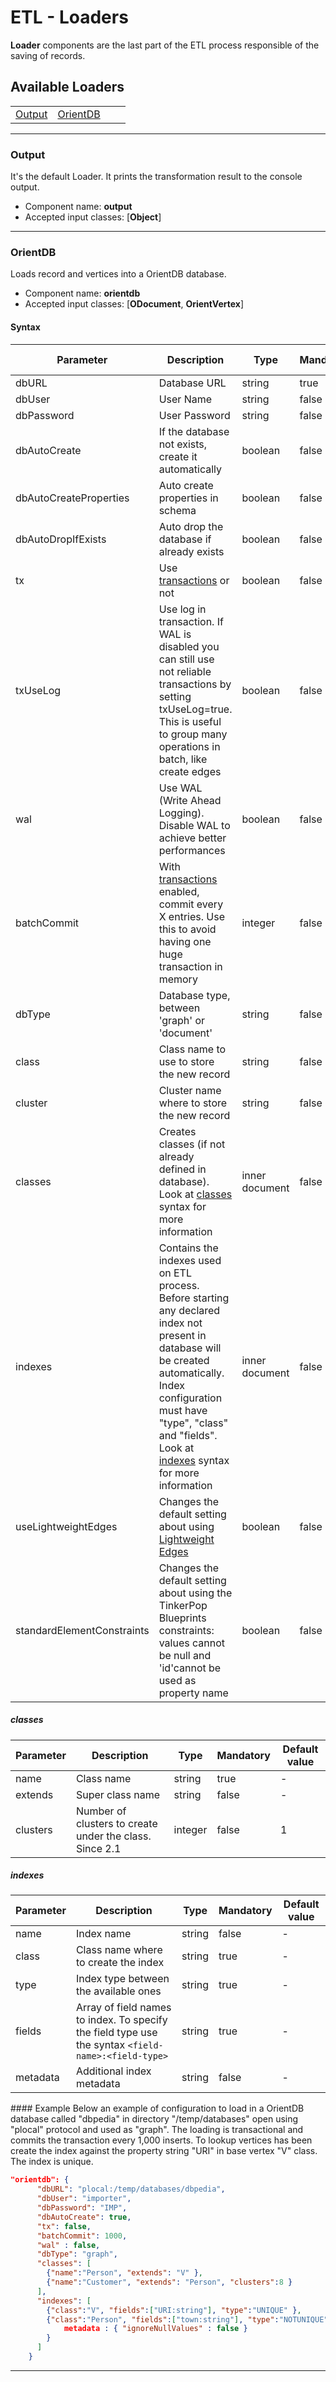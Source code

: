 # ETL - Loaders

**Loader** components are the last part of the ETL process responsible of the saving of records.

## Available Loaders

|  |  |  |  |
|-----|-----|-----|-----|
|[Output](Loader.md#output)|[OrientDB](Loader.md#orientdb)| | |

-----

### Output
It's the default Loader. It prints the transformation result to the console output.

- Component name: **output**
- Accepted input classes: [**Object**]

-----

### OrientDB
Loads record and vertices into a OrientDB database.

- Component name: **orientdb**
- Accepted input classes: [**ODocument**, **OrientVertex**]

#### Syntax
| Parameter | Description | Type | Mandatory | Default value |
|-----------|-------------|------|-----------|-----------|
|dbURL|Database URL|string|true|-|
|dbUser|User Name|string|false|admin|
|dbPassword|User Password|string|false|admin|
|dbAutoCreate|If the database not exists, create it automatically|boolean|false|true|
|dbAutoCreateProperties|Auto create properties in schema|boolean|false|false|
|dbAutoDropIfExists|Auto drop the database if already exists|boolean|false|false|
|tx|Use [transactions](Transactions.md) or not|boolean|false|false|
|txUseLog|Use log in transaction. If WAL is disabled you can still use not reliable transactions by setting txUseLog=true. This is useful to group many operations in batch, like create edges|boolean|false|-|
|wal|Use WAL (Write Ahead Logging). Disable WAL to achieve better performances|boolean|false|true|
|batchCommit|With [transactions](Transactions.md) enabled, commit every X entries. Use this to avoid having one huge transaction in memory|integer|false|0|
|dbType|Database type, between 'graph' or 'document'|string|false|document|
|class|Class name to use to store the new record|string|false|-|
|cluster|Cluster name where to store the new record|string|false|-|
|classes|Creates classes (if not already defined in database). Look at [classes](Loader.md#classes) syntax for more information|inner document|false|-|
|indexes|Contains the indexes used on ETL process. Before starting any declared index not present in database will be created automatically. Index configuration must have "type", "class" and "fields". Look at [indexes](Loader.md#indexes) syntax for more information|inner document|false|-|
|useLightweightEdges|Changes the default setting about using [Lightweight Edges](Lightweight-Edges.md)|boolean|false|false|
|standardElementConstraints|Changes the default setting about using the TinkerPop Blueprints constraints: values cannot be null and 'id'cannot be used as property name|boolean|false|true|

##### classes

| Parameter | Description | Type | Mandatory | Default value |
|-----------|-------------|------|-----------|-----------|
|name|Class name|string|true|-|
|extends|Super class name|string|false|-|
|clusters|Number of clusters to create under the class. Since 2.1|integer|false|1|

##### indexes

| Parameter | Description | Type | Mandatory | Default value |
|-----------|-------------|------|-----------|-----------|
|name|Index name|string|false|-|
|class|Class name where to create the index|string|true|-|
|type|Index type between the available ones|string|true|-|
|fields|Array of field names to index. To specify the field type use the syntax `<field-name>:<field-type>`|string|true|-|
|metadata|Additional index metadata|string|false|-|

#### Example
Below an example of configuration to load in a OrientDB database called "dbpedia" in directory "/temp/databases" open using "plocal" protocol and used as "graph". The loading is transactional and commits the transaction every 1,000 inserts. To lookup vertices has been create the index against the property string "URI" in base vertex "V" class. The index is unique.

```json
"orientdb": {
      "dbURL": "plocal:/temp/databases/dbpedia",
      "dbUser": "importer",
      "dbPassword": "IMP",
      "dbAutoCreate": true,
      "tx": false,
      "batchCommit": 1000,
      "wal" : false,
      "dbType": "graph",
      "classes": [
        {"name":"Person", "extends": "V" },
        {"name":"Customer", "extends": "Person", "clusters":8 }
      ],
      "indexes": [
        {"class":"V", "fields":["URI:string"], "type":"UNIQUE" },
        {"class":"Person", "fields":["town:string"], "type":"NOTUNIQUE" ,
            metadata : { "ignoreNullValues" : false }
        }
      ]
    }
```

-----
